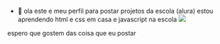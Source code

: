 - 👋 ola este e meu perfil
para postar projetos
da escola (alura)
estou aprendendo html e css em casa e javascript
na escola
![](![]https://tenor.com/bLxqW.gif)



espero que gostem das coisa que eu postar
